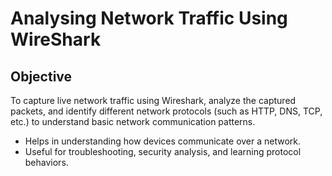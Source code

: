 # Analysing Network Traffic Using WireShark

## Objective
To capture live network traffic using Wireshark, analyze the captured packets, and identify different network protocols (such as HTTP, DNS, TCP, etc.) to understand basic network communication patterns.

-  Helps in understanding how devices communicate over a network.
-  Useful for troubleshooting, security analysis, and learning protocol behaviors.
